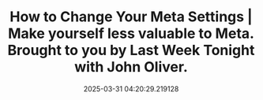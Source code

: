 ---
date: 2025-03-31 04:20:29.219128
link:
  source: web
  source_url: https://roytang.net
  text: How to Change Your Meta Settings | Make yourself less valuable to Meta. Brought
    to you by Last Week Tonight with John Oliver.
  url: https://johnoliverwantsyourraterotica.com/
source: web
syndicated:
- type: mastodon
  url: https://indieweb.social/users/roytang/statuses/114255123576824993
tags:
- socialmedia
- facebook
title: How to Change Your Meta Settings | Make yourself less valuable to Meta. Brought
  to you by Last Week Tonight with John Oliver.
---